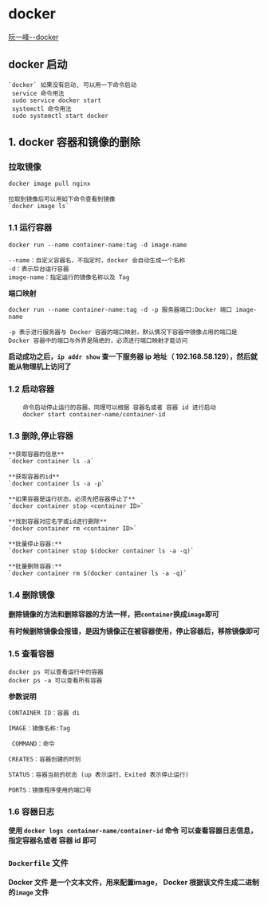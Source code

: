 # docker

[阮一峰--docker](http://www.ruanyifeng.com/blog/2018/02/docker-tutorial.html)

## docker 启动

```
`docker` 如果没有启动, 可以用一下命令启动
 service 命令用法
 sudo service docker start
 systemctl 命令用法
 sudo systemctl start docker
```

## 1. docker 容器和镜像的删除

### 拉取镜像

```docker
docker image pull nginx

拉取到镜像后可以用如下命令查看到镜像
`docker image ls`

```

### 1.1 运行容器

```docker
docker run --name container-name:tag -d image-name

--name：自定义容器名，不指定时，docker 会自动生成一个名称
-d：表示后台运行容器
image-name：指定运行的镜像名称以及 Tag
```

**端口映射**

```docker
docker run --name container-name:tag -d -p 服务器端口:Docker 端口 image-name

-p 表示进行服务器与 Docker 容器的端口映射，默认情况下容器中镜像占用的端口是 Docker 容器中的端口与外界是隔绝的，必须进行端口映射才能访问
```

**启动成功之后，`ip addr show` 查一下服务器 ip 地址（ 192.168.58.129），然后就能从物理机上访问了**


### 1.2 启动容器

```docker
    命令启动停止运行的容器，同理可以根据 容器名或者 容器 id 进行启动
    docker start container-name/container-id
```

### 1.3 删除,停止容器

    **获取容器的信息**
    `docker container ls -a`

    **获取容器的id**
    `docker container ls -a -p`

    **如果容器是运行状态，必须先把容器停止了**
    `docker container stop <container ID>`

    **找到容器对应名字或id进行删除**
    `docker container rm <container ID>`

    **批量停止容器:**
    `docker container stop $(docker container ls -a -q)`

    **批量删除容器:**
    `docker container rm $(docker container ls -a -q)`
    

### 1.4 删除镜像

**删除镜像的方法和删除容器的方法一样，把`container`换成`image`即可**

**有时候删除镜像会报错，是因为镜像正在被容器使用，停止容器后，移除镜像即可**


### 1.5 查看容器

```docker
docker ps 可以查看运行中的容器
docker ps -a 可以查看所有容器

```

**参数说明**

```docker
CONTAINER ID：容器 di

IMAGE：镜像名称:Tag

 COMMAND：命令

CREATES：容器创建的时刻

STATUS：容器当前的状态 (up 表示运行、Exited 表示停止运行)

PORTS：镜像程序使用的端口号
```

### 1.6 容器日志

**使用 `docker logs container-name/container-id` 命令 可以查看容器日志信息，指定容器名或者 容器 id 即可**


###    `Dockerfile` 文件

**Docker 文件 是一个文本文件，用来配置image， Docker 根据该文件生成二进制的`image` 文件**

